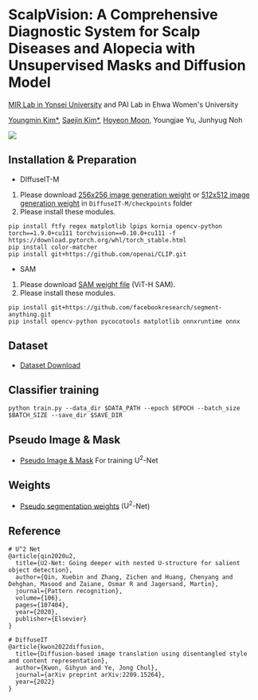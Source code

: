 # ScalpVision: A Comprehensive Diagnostic System for Scalp Diseases and Alopecia with Unsupervised Masks and Diffusion Model
<a href='https://mirlab.yonsei.ac.kr/'>MIR Lab in Yonsei University</a> and PAI Lab in Ehwa Women's University

<a href='https://github.com/winston1214'>Youngmin Kim*</a>, <a href='https://github.com/0110tpwls'>Saejin Kim*</a>, <a href='https://github.com/HoyeonM'>Hoyeon Moon</a>, Youngjae Yu, Junhyug Noh

<img src='https://github.com/winston1214/TALMO/blob/master/picture/ScalpVision.png'></img>

## Installation & Preparation
- DIffuseIT-M
1. Please download <a href='https://drive.google.com/file/d/1kfCPMZLaAcpoIcvzTHwVVJ_qDetH-Rns/view?usp=sharing'>256x256 image generation weight</a> or <a href='https://openaipublic.blob.core.windows.net/diffusion/jul-2021/512x512_diffusion.pt'>512x512 image generation weight</a> in `DiffuseIT-M/checkpoints` folder
2. Please install these modules.
```
pip install ftfy regex matplotlib lpips kornia opencv-python torch==1.9.0+cu111 torchvision==0.10.0+cu111 -f https://download.pytorch.org/whl/torch_stable.html
pip install color-matcher
pip install git+https://github.com/openai/CLIP.git
```
- SAM
1. Please download <a href='https://dl.fbaipublicfiles.com/segment_anything/sam_vit_h_4b8939.pth'>SAM weight file</a> (ViT-H SAM).
2. Please install these modules.
```
pip install git+https://github.com/facebookresearch/segment-anything.git
pip install opencv-python pycocotools matplotlib onnxruntime onnx
```

## Dataset

- <a href='https://aihub.or.kr/aihubdata/data/view.do?currMenu=&topMenu=&aihubDataSe=realm&dataSetSn=216'>Dataset Download</a>

## Classifier training
```
python train.py --data_dir $DATA_PATH --epoch $EPOCH --batch_size $BATCH_SIZE --save_dir $SAVE_DIR
```

## Pseudo Image & Mask
- <a href='https://drive.google.com/file/d/1GKpF2Z4Q74_inqkR91z5oW2tnK1x9hwN/view?usp=drive_link'>Pseudo Image & Mask</a> For training $\text{U}^2$-Net

## Weights
- <a href='https://drive.google.com/file/d/11ISRNPL4K1kF7AS3Xy8-mDG9JDImWMhb/view?usp=drive_link'>Pseudo segmentation weights</a> ($\text{U}^{2}$-Net)

## Reference
```
# U^2 Net
@article{qin2020u2,
  title={U2-Net: Going deeper with nested U-structure for salient object detection},
  author={Qin, Xuebin and Zhang, Zichen and Huang, Chenyang and Dehghan, Masood and Zaiane, Osmar R and Jagersand, Martin},
  journal={Pattern recognition},
  volume={106},
  pages={107404},
  year={2020},
  publisher={Elsevier}
}

# DiffuseIT
@article{kwon2022diffusion,
  title={Diffusion-based image translation using disentangled style and content representation},
  author={Kwon, Gihyun and Ye, Jong Chul},
  journal={arXiv preprint arXiv:2209.15264},
  year={2022}
}
```

